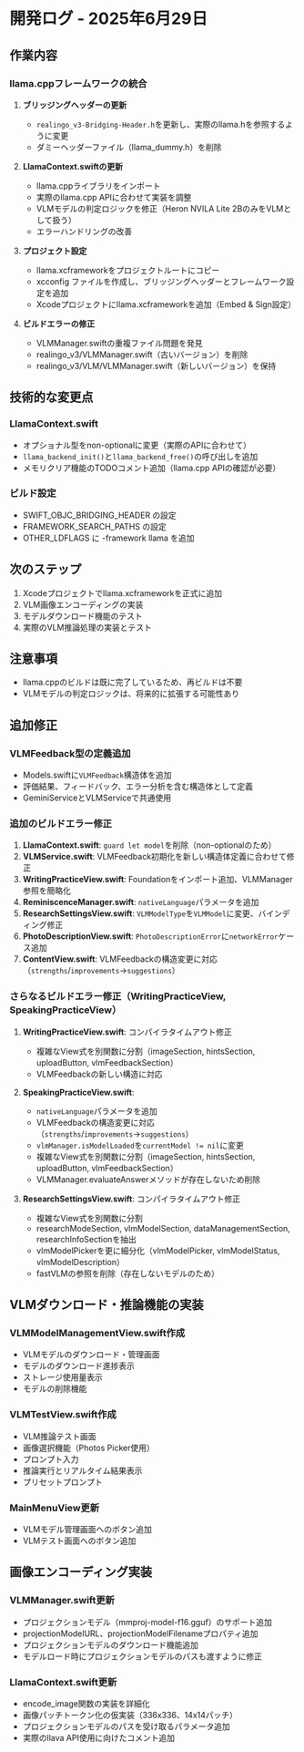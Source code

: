 # 開発ログ - 2025年6月29日

## 作業内容

### llama.cppフレームワークの統合

1. **ブリッジングヘッダーの更新**
   - `realingo_v3-Bridging-Header.h`を更新し、実際のllama.hを参照するように変更
   - ダミーヘッダーファイル（llama_dummy.h）を削除

2. **LlamaContext.swiftの更新**
   - llama.cppライブラリをインポート
   - 実際のllama.cpp APIに合わせて実装を調整
   - VLMモデルの判定ロジックを修正（Heron NVILA Lite 2BのみをVLMとして扱う）
   - エラーハンドリングの改善

3. **プロジェクト設定**
   - llama.xcframeworkをプロジェクトルートにコピー
   - xcconfig ファイルを作成し、ブリッジングヘッダーとフレームワーク設定を追加
   - Xcodeプロジェクトにllama.xcframeworkを追加（Embed & Sign設定）

4. **ビルドエラーの修正**
   - VLMManager.swiftの重複ファイル問題を発見
   - realingo_v3/VLMManager.swift（古いバージョン）を削除
   - realingo_v3/VLM/VLMManager.swift（新しいバージョン）を保持

## 技術的な変更点

### LlamaContext.swift
- オプショナル型をnon-optionalに変更（実際のAPIに合わせて）
- `llama_backend_init()`と`llama_backend_free()`の呼び出しを追加
- メモリクリア機能のTODOコメント追加（llama.cpp APIの確認が必要）

### ビルド設定
- SWIFT_OBJC_BRIDGING_HEADER の設定
- FRAMEWORK_SEARCH_PATHS の設定
- OTHER_LDFLAGS に -framework llama を追加

## 次のステップ

1. Xcodeプロジェクトでllama.xcframeworkを正式に追加
2. VLM画像エンコーディングの実装
3. モデルダウンロード機能のテスト
4. 実際のVLM推論処理の実装とテスト

## 注意事項

- llama.cppのビルドは既に完了しているため、再ビルドは不要
- VLMモデルの判定ロジックは、将来的に拡張する可能性あり

## 追加修正

### VLMFeedback型の定義追加
- Models.swiftに`VLMFeedback`構造体を追加
- 評価結果、フィードバック、エラー分析を含む構造体として定義
- GeminiServiceとVLMServiceで共通使用

### 追加のビルドエラー修正
1. **LlamaContext.swift**: `guard let model`を削除（non-optionalのため）
2. **VLMService.swift**: VLMFeedback初期化を新しい構造体定義に合わせて修正
3. **WritingPracticeView.swift**: Foundationをインポート追加、VLMManager参照を簡略化
4. **ReminiscenceManager.swift**: `nativeLanguage`パラメータを追加
5. **ResearchSettingsView.swift**: `VLMModelType`を`VLMModel`に変更、バインディング修正
6. **PhotoDescriptionView.swift**: `PhotoDescriptionError`に`networkError`ケース追加
7. **ContentView.swift**: VLMFeedbackの構造変更に対応（`strengths`/`improvements`→`suggestions`）

### さらなるビルドエラー修正（WritingPracticeView, SpeakingPracticeView）
1. **WritingPracticeView.swift**: コンパイラタイムアウト修正
   - 複雑なView式を別関数に分割（imageSection, hintsSection, uploadButton, vlmFeedbackSection）
   - VLMFeedbackの新しい構造に対応
   
2. **SpeakingPracticeView.swift**: 
   - `nativeLanguage`パラメータを追加
   - VLMFeedbackの構造変更に対応（`strengths`/`improvements`→`suggestions`）
   - `vlmManager.isModelLoaded`を`currentModel != nil`に変更
   - 複雑なView式を別関数に分割（imageSection, hintsSection, uploadButton, vlmFeedbackSection）
   - VLMManager.evaluateAnswerメソッドが存在しないため削除

3. **ResearchSettingsView.swift**: コンパイラタイムアウト修正
   - 複雑なView式を別関数に分割
   - researchModeSection, vlmModelSection, dataManagementSection, researchInfoSectionを抽出
   - vlmModelPickerを更に細分化（vlmModelPicker, vlmModelStatus, vlmModelDescription）
   - fastVLMの参照を削除（存在しないモデルのため）

## VLMダウンロード・推論機能の実装

### VLMModelManagementView.swift作成
- VLMモデルのダウンロード・管理画面
- モデルのダウンロード進捗表示
- ストレージ使用量表示
- モデルの削除機能

### VLMTestView.swift作成  
- VLM推論テスト画面
- 画像選択機能（Photos Picker使用）
- プロンプト入力
- 推論実行とリアルタイム結果表示
- プリセットプロンプト

### MainMenuView更新
- VLMモデル管理画面へのボタン追加
- VLMテスト画面へのボタン追加

## 画像エンコーディング実装

### VLMManager.swift更新
- プロジェクションモデル（mmproj-model-f16.gguf）のサポート追加
- projectionModelURL、projectionModelFilenameプロパティ追加
- プロジェクションモデルのダウンロード機能追加
- モデルロード時にプロジェクションモデルのパスも渡すように修正

### LlamaContext.swift更新
- encode_image関数の実装を詳細化
- 画像パッチトークン化の仮実装（336x336、14x14パッチ）
- プロジェクションモデルのパスを受け取るパラメータ追加
- 実際のllava API使用に向けたコメント追加